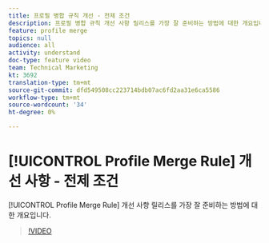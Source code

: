 ```yaml
---
title: 프로필 병합 규칙 개선 - 전제 조건
description: 프로필 병합 규칙 개선 사항 릴리스를 가장 잘 준비하는 방법에 대한 개요입니다.
feature: profile merge
topics: null
audience: all
activity: understand
doc-type: feature video
team: Technical Marketing
kt: 3692
translation-type: tm+mt
source-git-commit: dfd549508cc223714bdb07ac6fd2aa31e6ca5586
workflow-type: tm+mt
source-wordcount: '34'
ht-degree: 0%

---
```



# [!UICONTROL Profile Merge Rule] 개선 사항 - 전제 조건

[!UICONTROL Profile Merge Rule] 개선 사항 릴리스를 가장 잘 준비하는 방법에 대한 개요입니다.

>[!VIDEO](https://video.tv.adobe.com/v/28971/?quality=12)
